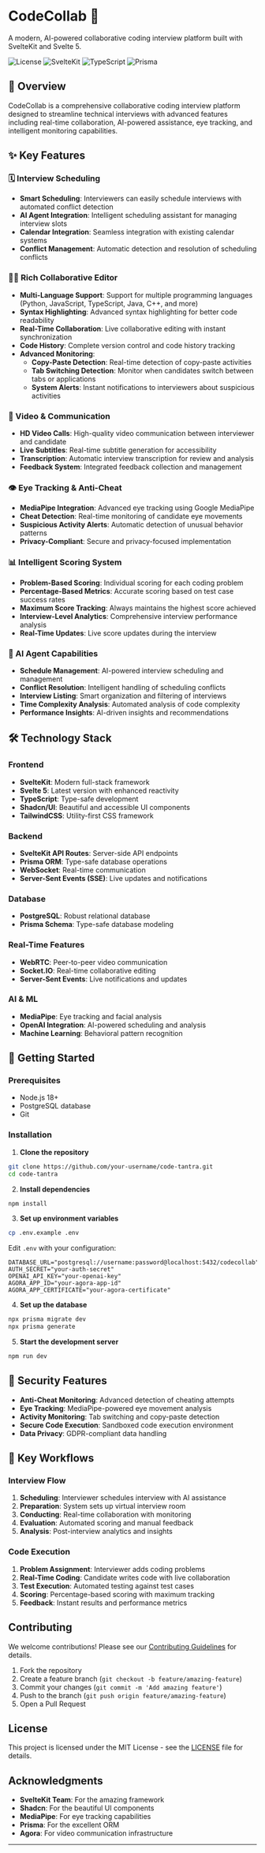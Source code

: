 # CodeCollab 🚀

A modern, AI-powered collaborative coding interview platform built with SvelteKit and Svelte 5.

![License](https://img.shields.io/badge/license-MIT-blue.svg)
![SvelteKit](https://img.shields.io/badge/SvelteKit-FF3E00?style=flat&logo=svelte&logoColor=white)
![TypeScript](https://img.shields.io/badge/TypeScript-007ACC?style=flat&logo=typescript&logoColor=white)
![Prisma](https://img.shields.io/badge/Prisma-3982CE?style=flat&logo=Prisma&logoColor=white)

## 🌟 Overview

CodeCollab is a comprehensive collaborative coding interview platform designed to streamline technical interviews with advanced features including real-time collaboration, AI-powered assistance, eye tracking, and intelligent monitoring capabilities.

## ✨ Key Features

### 🗓️ Interview Scheduling
- **Smart Scheduling**: Interviewers can easily schedule interviews with automated conflict detection
- **AI Agent Integration**: Intelligent scheduling assistant for managing interview slots
- **Calendar Integration**: Seamless integration with existing calendar systems
- **Conflict Management**: Automatic detection and resolution of scheduling conflicts

### 👨‍💻 Rich Collaborative Editor
- **Multi-Language Support**: Support for multiple programming languages (Python, JavaScript, TypeScript, Java, C++, and more)
- **Syntax Highlighting**: Advanced syntax highlighting for better code readability
- **Real-Time Collaboration**: Live collaborative editing with instant synchronization
- **Code History**: Complete version control and code history tracking
- **Advanced Monitoring**: 
  - **Copy-Paste Detection**: Real-time detection of copy-paste activities
  - **Tab Switching Detection**: Monitor when candidates switch between tabs or applications
  - **System Alerts**: Instant notifications to interviewers about suspicious activities

### 🎥 Video & Communication
- **HD Video Calls**: High-quality video communication between interviewer and candidate
- **Live Subtitles**: Real-time subtitle generation for accessibility
- **Transcription**: Automatic interview transcription for review and analysis
- **Feedback System**: Integrated feedback collection and management

### 👁️ Eye Tracking & Anti-Cheat
- **MediaPipe Integration**: Advanced eye tracking using Google MediaPipe
- **Cheat Detection**: Real-time monitoring of candidate eye movements
- **Suspicious Activity Alerts**: Automatic detection of unusual behavior patterns
- **Privacy-Compliant**: Secure and privacy-focused implementation

### 📊 Intelligent Scoring System
- **Problem-Based Scoring**: Individual scoring for each coding problem
- **Percentage-Based Metrics**: Accurate scoring based on test case success rates
- **Maximum Score Tracking**: Always maintains the highest score achieved
- **Interview-Level Analytics**: Comprehensive interview performance analysis
- **Real-Time Updates**: Live score updates during the interview

### 🤖 AI Agent Capabilities
- **Schedule Management**: AI-powered interview scheduling and management
- **Conflict Resolution**: Intelligent handling of scheduling conflicts
- **Interview Listing**: Smart organization and filtering of interviews
- **Time Complexity Analysis**: Automated analysis of code complexity
- **Performance Insights**: AI-driven insights and recommendations

## 🛠️ Technology Stack

### Frontend
- **SvelteKit**: Modern full-stack framework
- **Svelte 5**: Latest version with enhanced reactivity
- **TypeScript**: Type-safe development
- **Shadcn/UI**: Beautiful and accessible UI components
- **TailwindCSS**: Utility-first CSS framework

### Backend
- **SvelteKit API Routes**: Server-side API endpoints
- **Prisma ORM**: Type-safe database operations
- **WebSocket**: Real-time communication
- **Server-Sent Events (SSE)**: Live updates and notifications

### Database
- **PostgreSQL**: Robust relational database
- **Prisma Schema**: Type-safe database modeling

### Real-Time Features
- **WebRTC**: Peer-to-peer video communication
- **Socket.IO**: Real-time collaborative editing
- **Server-Sent Events**: Live notifications and updates

### AI & ML
- **MediaPipe**: Eye tracking and facial analysis
- **OpenAI Integration**: AI-powered scheduling and analysis
- **Machine Learning**: Behavioral pattern recognition

## 🚀 Getting Started

### Prerequisites
- Node.js 18+ 
- PostgreSQL database
- Git

### Installation

1. **Clone the repository**
```bash
git clone https://github.com/your-username/code-tantra.git
cd code-tantra
```

2. **Install dependencies**
```bash
npm install
```

3. **Set up environment variables**
```bash
cp .env.example .env
```

Edit `.env` with your configuration:
```env
DATABASE_URL="postgresql://username:password@localhost:5432/codecollab"
AUTH_SECRET="your-auth-secret"
OPENAI_API_KEY="your-openai-key"
AGORA_APP_ID="your-agora-app-id"
AGORA_APP_CERTIFICATE="your-agora-certificate"
```

4. **Set up the database**
```bash
npx prisma migrate dev
npx prisma generate
```

5. **Start the development server**
```bash
npm run dev
```

## 🔐 Security Features

- **Anti-Cheat Monitoring**: Advanced detection of cheating attempts
- **Eye Tracking**: MediaPipe-powered eye movement analysis
- **Activity Monitoring**: Tab switching and copy-paste detection
- **Secure Code Execution**: Sandboxed code execution environment
- **Data Privacy**: GDPR-compliant data handling

## 🎯 Key Workflows

### Interview Flow
1. **Scheduling**: Interviewer schedules interview with AI assistance
2. **Preparation**: System sets up virtual interview room
3. **Conducting**: Real-time collaboration with monitoring
4. **Evaluation**: Automated scoring and manual feedback
5. **Analysis**: Post-interview analytics and insights

### Code Execution
1. **Problem Assignment**: Interviewer adds coding problems
2. **Real-Time Coding**: Candidate writes code with live collaboration
3. **Test Execution**: Automated testing against test cases
4. **Scoring**: Percentage-based scoring with maximum tracking
5. **Feedback**: Instant results and performance metrics

## Contributing

We welcome contributions! Please see our [Contributing Guidelines](CONTRIBUTING.md) for details.

1. Fork the repository
2. Create a feature branch (`git checkout -b feature/amazing-feature`)
3. Commit your changes (`git commit -m 'Add amazing feature'`)
4. Push to the branch (`git push origin feature/amazing-feature`)
5. Open a Pull Request

## License

This project is licensed under the MIT License - see the [LICENSE](LICENSE) file for details.

## Acknowledgments

- **SvelteKit Team**: For the amazing framework
- **Shadcn**: For the beautiful UI components
- **MediaPipe**: For eye tracking capabilities
- **Prisma**: For the excellent ORM
- **Agora**: For video communication infrastructure

---

